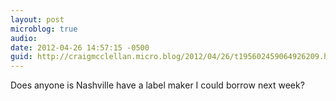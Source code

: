 ```yaml
---
layout: post
microblog: true
audio: 
date: 2012-04-26 14:57:15 -0500
guid: http://craigmcclellan.micro.blog/2012/04/26/t195602459064926209.html
---
```

Does anyone is Nashville have a label maker I could borrow next week?

